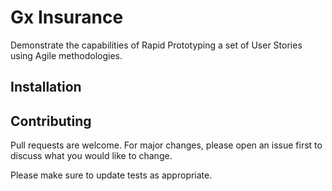 # Gx Insurance

Demonstrate the capabilities of Rapid Prototyping a set of User Stories using Agile methodologies. 

## Installation




## Contributing

Pull requests are welcome. For major changes, please open an issue first
to discuss what you would like to change.

Please make sure to update tests as appropriate.
